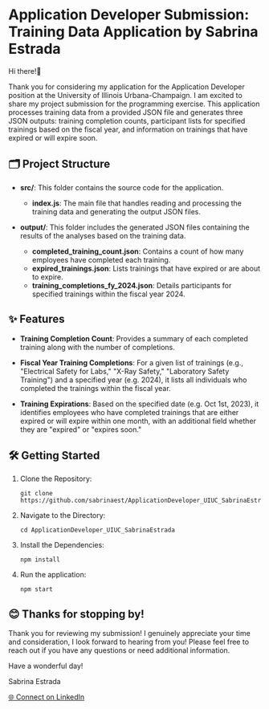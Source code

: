 # Application Developer Submission: Training Data Application by Sabrina Estrada

Hi there!👋

Thank you for considering my application for the Application Developer position at the University of Illinois Urbana-Champaign. I am excited to share my project submission for the programming exercise. This application processes training data from a provided JSON file and generates three JSON outputs: training completion counts, participant lists for specified trainings based on the fiscal year, and information on trainings that have expired or will expire soon.

## 🗂️ Project Structure

- **src/**: This folder contains the source code for the application.
  - **index.js**: The main file that handles reading and processing the training data and generating the output JSON files.

- **output/**: This folder includes the generated JSON files containing the results of the analyses based on the training data.
  - **completed_training_count.json**: Contains a count of how many employees have completed each training.
  - **expired_trainings.json**: Lists trainings that have expired or are about to expire.
  - **training_completions_fy_2024.json**: Details participants for specified trainings within the fiscal year 2024.

## ✨ Features

- **Training Completion Count**: Provides a summary of each completed training along with the number of completions.
  
- **Fiscal Year Training Completions**: For a given list of trainings (e.g., "Electrical Safety for Labs," "X-Ray Safety," "Laboratory Safety Training") and a specified year (e.g. 2024), it lists all individuals who completed the trainings within the fiscal year.

- **Training Expirations**: Based on the specified date (e.g. Oct 1st, 2023), it identifies employees who have completed trainings that are either expired or will expire within one month, with an additional field whether they are "expired" or "expires soon."

## 🛠️ Getting Started

1. Clone the Repository:

   ```
   git clone https://github.com/sabrinaest/ApplicationDeveloper_UIUC_SabrinaEstrada.git
   ```

2. Navigate to the Directory:

   ```
   cd ApplicationDeveloper_UIUC_SabrinaEstrada 
   ```

3. Install the Dependencies:

   ```
   npm install
   ```

4. Run the application:

   ```
   npm start
   ```

## 😊 Thanks for stopping by! 

Thank you for reviewing my submission! I genuinely appreciate your time and consideration, I look forward to hearing from you! Please feel free to reach out if you have any questions or need additional information.

Have a wonderful day! 

Sabrina Estrada

[🌐 Connect on LinkedIn](https://www.linkedin.com/in/sabrinaestrada)
